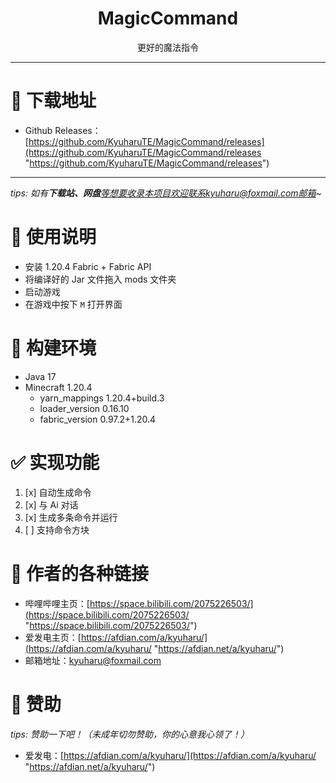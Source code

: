<h1 align="center">MagicCommand</h1>

<div align="center">
更好的魔法指令
</div>

------------


# 💖 下载地址
- Github Releases：[https://github.com/KyuharuTE/MagicCommand/releases](https://github.com/KyuharuTE/MagicCommand/releases "https://github.com/KyuharuTE/MagicCommand/releases")

------------

*tips: 如有**下载站、网盘**等想要收录本项目欢迎联系kyuharu@foxmail.com邮箱~*

# 📖 使用说明
- 安装 1.20.4 Fabric + Fabric API
- 将编译好的 Jar 文件拖入 mods 文件夹
- 启动游戏
- 在游戏中按下 `M` 打开界面

# 🔨 构建环境
- Java 17
- Minecraft 1.20.4
  - yarn_mappings 1.20.4+build.3
  - loader_version 0.16.10
  - fabric_version 0.97.2+1.20.4

# ✅ 实现功能
1. [x] 自动生成命令
2. [x] 与 Ai 对话
3. [x] 生成多条命令并运行
4. [ ] 支持命令方块

# 🔗 作者的各种链接
- 哔哩哔哩主页：[https://space.bilibili.com/2075226503/](https://space.bilibili.com/2075226503/ "https://space.bilibili.com/2075226503/")
- 爱发电主页：[https://afdian.com/a/kyuharu/](https://afdian.com/a/kyuharu/ "https://afdian.net/a/kyuharu/")
- 邮箱地址：kyuharu@foxmail.com

# 🧡 赞助
*tips: 赞助一下吧！（未成年切勿赞助，你的心意我心领了！）*
- 爱发电：[https://afdian.com/a/kyuharu/](https://afdian.com/a/kyuharu/ "https://afdian.net/a/kyuharu/")